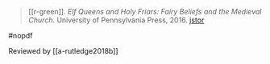 > [[r-green]]. *Elf Queens and Holy Friars: Fairy Beliefs and the Medieval Church*. University of Pennsylvania Press, 2016. [jstor](https://www.jstor.org/stable/j.ctv2t4c32)

#nopdf 

Reviewed by
[[a-rutledge2018b]]